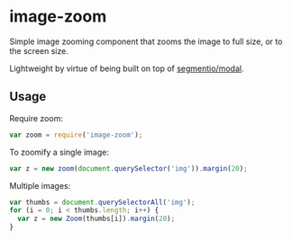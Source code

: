 # image-zoom

Simple image zooming component that zooms the image to full size, or to the screen size. 

Lightweight by virtue of being built on top of [segmentio/modal](https://github.com/segmentio/modal).

## Usage

Require zoom:

```javascript
var zoom = require('image-zoom');
```
To zoomify a single image:

```javascript
var z = new zoom(document.querySelector('img')).margin(20);
```

Multiple images:

```javascript
var thumbs = document.querySelectorAll('img');
for (i = 0; i < thumbs.length; i++) {
  var z = new Zoom(thumbs[i]).margin(20);
}
```
